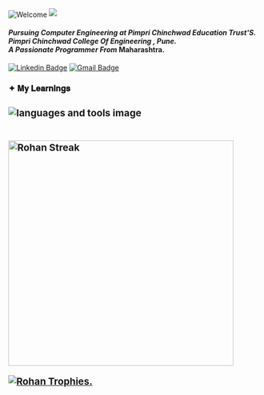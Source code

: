 <img align="center" src="https://visitor-badge.laobi.icu/badge?page_id=RohanAdkine.RohanAdkine"  alt="Welcome" />
<img src="https://readme-typing-svg.herokuapp.com/?font=Righteous&size=35&center=false&vCenter=true&width=500&height=50&duration=7000&lines=Hi+,+I'm+Rohan+Adkine+!;" />

<h4><i>Pursuing Computer Engineering at Pimpri Chinchwad Education Trust'S. Pimpri Chinchwad College Of Engineering , Pune. </i><br/><i>A Passionate Programmer From </i><a style="text-decoration:none" >Maharashtra.</a></h4>
   
[![Linkedin Badge](https://img.shields.io/badge/-LinkedIn-blue?style=flat-square&logo=Linkedin&logoColor=white&link=https://www.linkedin.com/in/rohan-adkine-401630214?utm_source=share&utm_campaign=share_via&utm_content=profile&utm_medium=android_app)](https://www.linkedin.com/in/rohan-adkine-401630214?utm_source=share&utm_campaign=share_via&utm_content=profile&utm_medium=android_app)
[![Gmail Badge](https://img.shields.io/badge/-Gmail-d14836?style=flat-square&logo=Gmail&logoColor=white&link=rohanadkine@gmail.com)](mailto:rohanadkine@gmail.com)

<h3><b>✦ 𝐌𝐲 𝐋𝐞𝐚𝐫𝐧𝐢𝐧𝐠𝐬 <b/><h3>  
<img src="https://skillicons.dev/icons?i=c,cpp,java,html,css,git" alt="languages and tools image"/><br/><br/>

<img width=450 src="https://github-readme-streak-stats-salesp07.vercel.app/?user=RohanAdkine&count_private=true&theme=react&border_radius=5" alt="Rohan Streak"/><br/>
<p align="left"> <a href="https://github.com/ryo-ma/github-profile-trophy"><img src="https://github-profile-trophy.vercel.app/?username=RohanAdkine" alt="Rohan Trophies. " /></a> </p>


